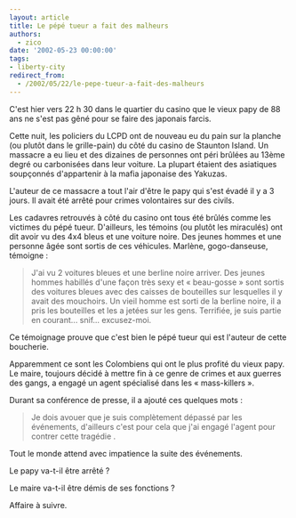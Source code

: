 ```yaml
---
layout: article
title: Le pépé tueur a fait des malheurs
authors:
  - zico
date: '2002-05-23 00:00:00'
tags:
- liberty-city
redirect_from:
  - /2002/05/22/le-pepe-tueur-a-fait-des-malheurs
---
```


C'est hier vers 22 h 30 dans le quartier du casino que le vieux papy de 88 ans ne s'est pas gêné pour se faire des japonais farcis.

Cette nuit, les policiers du LCPD ont de nouveau eu du pain sur la planche (ou plutôt dans le grille-pain) du côté du casino de Staunton Island. Un massacre a eu lieu et des dizaines de personnes ont péri brûlées au 13ème degré ou carbonisées dans leur voiture. La plupart étaient des asiatiques soupçonnés d'appartenir à la mafia japonaise des Yakuzas.

L'auteur de ce massacre a tout l'air d'être le papy qui s'est évadé il y a 3 jours. Il avait été arrêté pour crimes volontaires sur des civils.

Les cadavres retrouvés à côté du casino ont tous été brûlés comme les victimes du pépé tueur. D'ailleurs, les témoins (ou plutôt les miraculés) ont dit avoir vu des 4x4 bleus et une voiture noire. Des jeunes hommes et une personne âgée sont sortis de ces véhicules. Marlène, gogo-danseuse, témoigne :

> J'ai vu 2 voitures bleues et une berline noire arriver. Des jeunes hommes habillés d'une façon très sexy et « beau-gosse » sont sortis des voitures bleues avec des caisses de bouteilles sur lesquelles il y avait des mouchoirs. Un vieil homme est sorti de la berline noire, il a pris les bouteilles et les a jetées sur les gens. Terrifiée, je suis partie en courant... snif... excusez-moi.

Ce témoignage prouve que c'est bien le pépé tueur qui est l'auteur de cette boucherie.

Apparemment ce sont les Colombiens qui ont le plus profité du vieux papy. Le maire, toujours décidé à mettre fin à ce genre de crimes et aux guerres des gangs, a engagé un agent spécialisé dans les « mass-killers ».

Durant sa conférence de presse, il a ajouté ces quelques mots :

> Je dois avouer que je suis complètement dépassé par les événements, d'ailleurs c'est pour cela que j'ai engagé l'agent pour contrer cette tragédie .

Tout le monde attend avec impatience la suite des événements.

Le papy va-t-il être arrêté ?

Le maire va-t-il être démis de ses fonctions ?

Affaire à suivre.